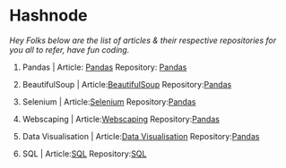 # Hashnode
*Hey Folks below are the list of articles & their respective repositories for you all to refer, have fun coding.*

1. Pandas |
Article: [Pandas](https://bhagesh.tech/)
Repository: [Pandas](/)

2. BeautifulSoup |
Article:[BeautifulSoup](https://bhagesh.tech/)
Repository:[Pandas](/)

3. Selenium |
Article:[Selenium](https://bhagesh.tech/)
Repository:[Pandas](/)

4. Webscaping |
Article:[Webscaping](https://bhagesh.tech/)
Repository:[Pandas](/)

5. Data Visualisation |
Article:[Data Visualisation](https://bhagesh.tech/)
Repository:[Pandas](/)

6. SQL |
Article:[SQL](https://bhagesh.tech/)
Repository:[SQL](/)
